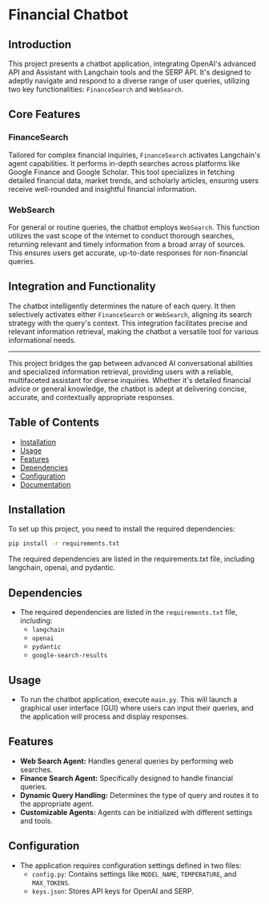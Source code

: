 # Financial Chatbot

## Introduction

This project presents a  chatbot application, integrating OpenAI's advanced API and Assistant with Langchain tools and the SERP API. It's designed to adeptly navigate and respond to a diverse range of user queries, utilizing two key functionalities: `FinanceSearch` and `WebSearch`.

## Core Features

### FinanceSearch

Tailored for complex financial inquiries, `FinanceSearch` activates Langchain's agent capabilities. It performs in-depth searches across platforms like Google Finance and Google Scholar. This tool specializes in fetching detailed financial data, market trends, and scholarly articles, ensuring users receive well-rounded and insightful financial information.

### WebSearch

For general or routine queries, the chatbot employs `WebSearch`. This function utilizes the vast scope of the internet to conduct thorough searches, returning relevant and timely information from a broad array of sources. This ensures users get accurate, up-to-date responses for non-financial queries.

## Integration and Functionality

The chatbot intelligently determines the nature of each query. It then selectively activates either `FinanceSearch` or `WebSearch`, aligning its search strategy with the query's context. This integration facilitates precise and relevant information retrieval, making the chatbot a versatile tool for various informational needs.

---

This project bridges the gap between advanced AI conversational abilities and specialized information retrieval, providing users with a reliable, multifaceted assistant for diverse inquiries. Whether it's detailed financial advice or general knowledge, the chatbot is adept at delivering concise, accurate, and contextually appropriate responses.

## Table of Contents
- [Installation](#installation)
- [Usage](#usage)
- [Features](#features)
- [Dependencies](#dependencies)
- [Configuration](#configuration)
- [Documentation](#documentation)


## Installation
To set up this project, you need to install the required dependencies:

```bash
pip install -r requirements.txt
```
The required dependencies are listed in the requirements.txt file, including langchain, openai, and pydantic.

## Dependencies

- The required dependencies are listed in the `requirements.txt` file, including:
  - `langchain`
  - `openai`
  - `pydantic`
  - `google-search-results`

## Usage

- To run the chatbot application, execute `main.py`. This will launch a graphical user interface (GUI) where users can input their queries, and the application will process and display responses.

## Features

- **Web Search Agent:** Handles general queries by performing web searches.
- **Finance Search Agent:** Specifically designed to handle financial queries.
- **Dynamic Query Handling:** Determines the type of query and routes it to the appropriate agent.
- **Customizable Agents:** Agents can be initialized with different settings and tools.

## Configuration

- The application requires configuration settings defined in two files:
  - `config.py`: Contains settings like `MODEL_NAME`, `TEMPERATURE`, and `MAX_TOKENS`.
  - `keys.json`: Stores API keys for OpenAI and SERP.

